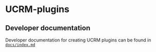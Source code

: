 # UCRM-plugins

## Developer documentation
Developer documentation for creating UCRM plugins can be found in [`docs/index.md`](docs/index.md)
